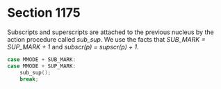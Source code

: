 # Section 1175

Subscripts and superscripts are attached to the previous nucleus by the action procedure called *sub_sup*.
We use the facts that *SUB_MARK = SUP_MARK + 1* and *subscr(p) = supscr(p) + 1*.

```c << Cases of |main_control| that build boxes and lists >>+=
case MMODE + SUB_MARK:
case MMODE + SUP_MARK:
    sub_sup();
    break;
```
